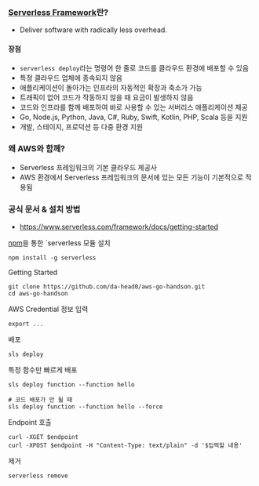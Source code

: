 ### [Serverless Framework](https://www.serverless.com/)란? 
- Deliver software with radically less overhead.

#### 장점
- `serverless deploy`라는 명령어 한 줄로 코드를 클라우드 환경에 배포할 수 있음
- 특정 클라우드 업체에 종속되지 않음
- 애플리케이션이 돌아가는 인프라의 자동적인 확장과 축소가 가능
- 트래픽이 없어 코드가 작동하지 않을 때 요금이 발생하지 않음
- 코드와 인프라를 함께 배포하여 바로 사용할 수 있는 서버리스 애플리케이션 제공
- Go, Node.js, Python, Java, C#, Ruby, Swift, Kotlin, PHP, Scala 등을 지원
- 개발, 스테이지, 프로덕션 등 다중 환경 지원

### 왜 AWS와 함께?
- Serverless 프레임워크의 기본 클라우드 제공사
- AWS 환경에서 Serverless 프레임워크의 문서에 있는 모든 기능이 기본적으로 적용됨

### 공식 문서 & 설치 방법
- https://www.serverless.com/framework/docs/getting-started


[npm](https://www.npmjs.com/package/npm)을 통한 `serverless 모듈 설치
```
npm install -g serverless
```

Getting Started
```
git clone https://github.com/da-head0/aws-go-handson.git
cd aws-go-handson
```

AWS Credential 정보 입력
```
export ... 
```


배포

```
sls deploy
```

특정 함수만 빠르게 배포
```
sls deploy function --function hello

# 코드 배포가 안 될 때  
sls deploy function --function hello --force
```

Endpoint 호출
```
curl -XGET $endpoint
curl -XPOST $endpoint -H "Content-Type: text/plain" -d '$입력할 내용' 
```

제거
```
serverless remove
```